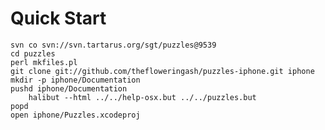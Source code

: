 Quick Start
===========

    svn co svn://svn.tartarus.org/sgt/puzzles@9539
    cd puzzles
    perl mkfiles.pl
    git clone git://github.com/thefloweringash/puzzles-iphone.git iphone
    mkdir -p iphone/Documentation
    pushd iphone/Documentation
        halibut --html ../../help-osx.but ../../puzzles.but
    popd
    open iphone/Puzzles.xcodeproj
